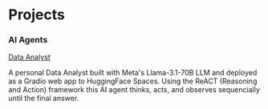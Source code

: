 # Projects
### AI Agents

<a href="https://dacho688.github.io/Data_Analyst/#agent-data-analyst">Data Analyst</a>

A personal Data Analyst built with Meta's Llama-3.1-70B LLM and deployed as a Gradio web app to HuggingFace Spaces. Using the ReACT (Reasoning and Action) framework this AI agent thinks, acts, and observes sequencially until the final answer. 
